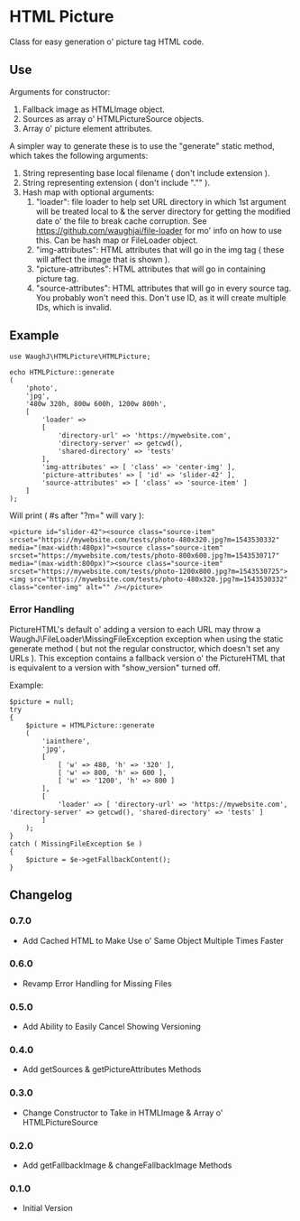 HTML Picture
=========================

Class for easy generation o' picture tag HTML code.

## Use

Arguments for constructor:
1. Fallback image as HTMLImage object.
2. Sources as array o' HTMLPictureSource objects.
3. Array o' picture element attributes.

A simpler way to generate these is to use the "generate" static method, which takes the following arguments:
1. String representing base local filename ( don't include extension ).
2. String representing extension ( don't include "."" ).
3. Hash map with optional arguments:
	1. "loader": file loader to help set URL directory in which 1st argument will be treated local to & the server directory for getting the modified date o' the file to break cache corruption. See https://github.com/waughjai/file-loader for mo' info on how to use this. Can be hash map or FileLoader object.
	2. "img-attributes": HTML attributes that will go in the img tag ( these will affect the image that is shown ).
	3. "picture-attributes": HTML attributes that will go in containing picture tag.
	4. "source-attributes": HTML attributes that will go in every source tag. You probably won't need this. Don't use ID, as it will create multiple IDs, which is invalid.

## Example

	use WaughJ\HTMLPicture\HTMLPicture;

	echo HTMLPicture::generate
	(
		'photo',
		'jpg',
		'480w 320h, 800w 600h, 1200w 800h',
		[
			'loader' =>
			[
				'directory-url' => 'https://mywebsite.com',
				'directory-server' => getcwd(),
				'shared-directory' => 'tests'
			],
			'img-attributes' => [ 'class' => 'center-img' ],
			'picture-attributes' => [ 'id' => 'slider-42' ],
			'source-attributes' => [ 'class' => 'source-item' ]
		]
	);

Will print ( #s after "?m=" will vary ):

	<picture id="slider-42"><source class="source-item" srcset="https://mywebsite.com/tests/photo-480x320.jpg?m=1543530332" media="(max-width:480px)"><source class="source-item" srcset="https://mywebsite.com/tests/photo-800x600.jpg?m=1543530717" media="(max-width:800px)"><source class="source-item" srcset="https://mywebsite.com/tests/photo-1200x800.jpg?m=1543530725"><img src="https://mywebsite.com/tests/photo-480x320.jpg?m=1543530332" class="center-img" alt="" /></picture>

### Error Handling

PictureHTML's default o' adding a version to each URL may throw a WaughJ\FileLoader\MissingFileException exception when using the static generate method ( but not the regular constructor, which doesn't set any URLs ). This exception contains a fallback version o' the PictureHTML that is equivalent to a version with "show_version" turned off.

Example:

	$picture = null;
	try
	{
		$picture = HTMLPicture::generate
		(
			'iainthere',
			'jpg',
			[
				[ 'w' => 480, 'h' => '320' ],
				[ 'w' => 800, 'h' => 600 ],
				[ 'w' => '1200', 'h' => 800 ]
			],
			[
				'loader' => [ 'directory-url' => 'https://mywebsite.com', 'directory-server' => getcwd(), 'shared-directory' => 'tests' ]
			]
		);
	}
	catch ( MissingFileException $e )
	{
		$picture = $e->getFallbackContent();
	}

## Changelog

### 0.7.0
* Add Cached HTML to Make Use o' Same Object Multiple Times Faster

### 0.6.0
* Revamp Error Handling for Missing Files

### 0.5.0
* Add Ability to Easily Cancel Showing Versioning

### 0.4.0
* Add getSources & getPictureAttributes Methods

### 0.3.0
* Change Constructor to Take in HTMLImage & Array o' HTMLPictureSource

### 0.2.0
* Add getFallbackImage & changeFallbackImage Methods

### 0.1.0
* Initial Version
